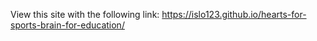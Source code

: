 View this site with the following link: 
https://islo123.github.io/hearts-for-sports-brain-for-education/
 
